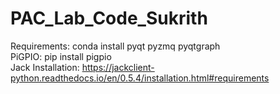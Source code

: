 # PAC_Lab_Code_Sukrith

Requirements: conda install pyqt pyzmq pyqtgraph\
PiGPIO: pip install pigpio\
Jack Installation: https://jackclient-python.readthedocs.io/en/0.5.4/installation.html#requirements

